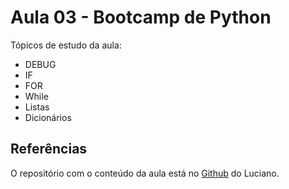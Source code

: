# Aula 03 - Bootcamp de Python

Tópicos de estudo da aula:
- DEBUG
- IF
- FOR
- While
- Listas
- Dicionários

## Referências

O repositório com o conteúdo da aula está no [Github](https://github.com/lvgalvao/data-engineering-roadmap/tree/main/Bootcamp%20-%20Python%20para%20dados/aula03) do Luciano.

